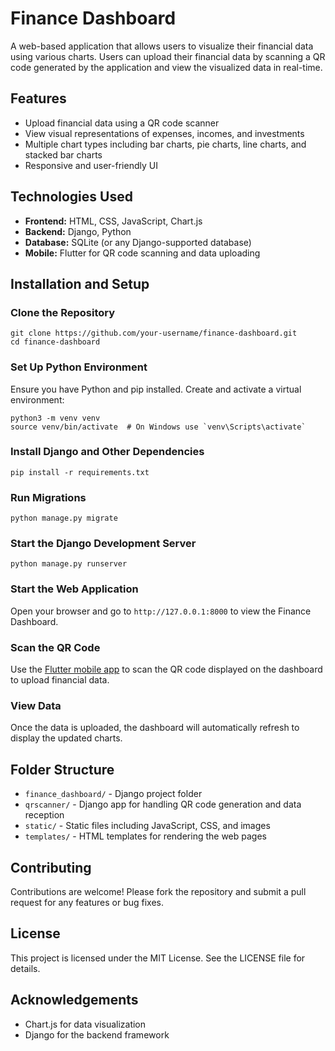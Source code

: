 # Finance Dashboard

A web-based application that allows users to visualize their financial data using various charts. Users can upload their financial data by scanning a QR code generated by the application and view the visualized data in real-time.

## Features

- Upload financial data using a QR code scanner
- View visual representations of expenses, incomes, and investments
- Multiple chart types including bar charts, pie charts, line charts, and stacked bar charts
- Responsive and user-friendly UI

## Technologies Used

- **Frontend:** HTML, CSS, JavaScript, Chart.js
- **Backend:** Django, Python
- **Database:** SQLite (or any Django-supported database)
- **Mobile:** Flutter for QR code scanning and data uploading

## Installation and Setup

### Clone the Repository

    git clone https://github.com/your-username/finance-dashboard.git
    cd finance-dashboard

### Set Up Python Environment

Ensure you have Python and pip installed. Create and activate a virtual environment:

    python3 -m venv venv
    source venv/bin/activate  # On Windows use `venv\Scripts\activate`

### Install Django and Other Dependencies

    pip install -r requirements.txt

### Run Migrations

    python manage.py migrate

### Start the Django Development Server

    python manage.py runserver

### Start the Web Application

Open your browser and go to `http://127.0.0.1:8000` to view the Finance Dashboard.

### Scan the QR Code

Use the [Flutter mobile app](https://github.com/ManuelCLopes/finance_tracker) to scan the QR code displayed on the dashboard to upload financial data.

### View Data

Once the data is uploaded, the dashboard will automatically refresh to display the updated charts.

## Folder Structure

- `finance_dashboard/` - Django project folder
- `qrscanner/` - Django app for handling QR code generation and data reception
- `static/` - Static files including JavaScript, CSS, and images
- `templates/` - HTML templates for rendering the web pages

## Contributing

Contributions are welcome! Please fork the repository and submit a pull request for any features or bug fixes.

## License

This project is licensed under the MIT License. See the LICENSE file for details.

## Acknowledgements

- Chart.js for data visualization
- Django for the backend framework
